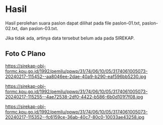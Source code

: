 # Hasil

Hasil perolehan suara paslon dapat dilihat pada file paslon-01.txt, paslon-02.txt, dan paslon-03.txt.

Jika tidak ada, artinya data tersebut belum ada pada SIREKAP.

## Foto C Plano

https://sirekap-obj-formc.kpu.go.id/1992/pemilu/ppwp/31/74/06/10/05/3174061005073-20240217-115452--aa8046ee-2dae-40a9-b290-eaf596bb5230.jpg

https://sirekap-obj-formc.kpu.go.id/1992/pemilu/ppwp/31/74/06/10/05/3174061005073-20240217-115255--4ae72538-2df0-4422-b586-6b0d101f7f08.jpg

https://sirekap-obj-formc.kpu.go.id/1992/pemilu/ppwp/31/74/06/10/05/3174061005073-20240217-115352--fc6159ce-36ab-40c7-80c0-10033ae43258.jpg
